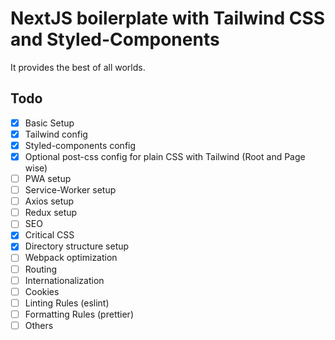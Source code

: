 # NextJS boilerplate with Tailwind CSS and Styled-Components

It provides the best of all worlds.

## Todo

- [x] Basic Setup
- [x] Tailwind config
- [x] Styled-components config
- [x] Optional post-css config for plain CSS with Tailwind (Root and Page wise)
- [ ] PWA setup
- [ ] Service-Worker setup
- [ ] Axios setup
- [ ] Redux setup
- [ ] SEO
- [x] Critical CSS
- [x] Directory structure setup
- [ ] Webpack optimization
- [ ] Routing
- [ ] Internationalization
- [ ] Cookies
- [ ] Linting Rules (eslint)
- [ ] Formatting Rules (prettier)
- [ ] Others
